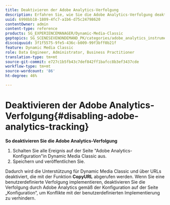 ```yaml
---
title: Deaktivieren der Adobe Analytics-Verfolgung
description: Erfahren Sie, wie Sie die Adobe Analytics-Verfolgung deaktivieren.
uuid: 6998bb18-1809-4fc7-a1b6-d75c24798620
contentOwner: admin
content-type: reference
products: SG_EXPERIENCEMANAGER/Dynamic-Media-Classic
geptopics: SG_SCENESEVENONDEMAND_PK/categories/adobe_analytics_instrumentation_kit
discoiquuid: 3f1f5575-9fe5-436c-b009-99f3bff0b21f
feature: Dynamic Media Classic
role: Data Engineer, Administrator, Business Practitioner
translation-type: tm+mt
source-git-commit: e727c1b5fb43c7def842ff1bafcc8b3ef3437cde
workflow-type: tm+mt
source-wordcount: '86'
ht-degree: 46%

---
```



# Deaktivieren der Adobe Analytics-Verfolgung{#disabling-adobe-analytics-tracking}

**So deaktivieren Sie die Adobe Analytics-Verfolgung**

1. Schalten Sie alle Ereignis auf der Seite &quot;Adobe Analytics-Konfiguration&quot;in Dynamic Media Classic aus.
1. Speichern und veröffentlichen Sie.

Dadurch wird die Unterstützung für Dynamic Media Classic und über URLs deaktiviert, die mit der Funktion **CopyURL** abgerufen werden. Wenn Sie eine benutzerdefinierte Verfolgung implementieren, deaktivieren Sie die Verfolgung durch Adobe Analytics gemäß der Konfiguration auf der Seite „Konfiguration“, um Konflikte mit der benutzerdefinierten Implementierung zu verhindern.

